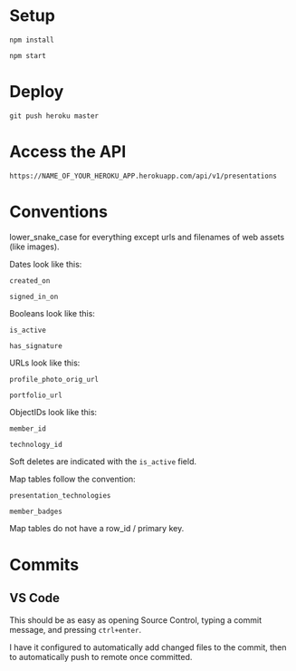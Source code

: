 # Setup

`npm install`

`npm start`

# Deploy

`git push heroku master`

# Access the API

`https://NAME_OF_YOUR_HEROKU_APP.herokuapp.com/api/v1/presentations`

# Conventions

lower_snake_case for everything except urls and filenames of web assets (like images).

Dates look like this:

`created_on`

`signed_in_on`

Booleans look like this:

`is_active`

`has_signature`

URLs look like this:

`profile_photo_orig_url`

`portfolio_url`

ObjectIDs look like this:

`member_id`

`technology_id`

Soft deletes are indicated with the `is_active` field.

Map tables follow the convention:

`presentation_technologies`

`member_badges`

Map tables do not have a row_id / primary key.

# Commits

## VS Code

This should be as easy as opening Source Control, typing a commit message, and pressing `ctrl+enter`.

I have it configured to automatically add changed files to the commit, then to automatically push to remote once committed.
